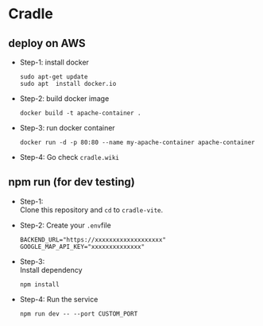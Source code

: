 # Cradle

## deploy on AWS
- Step-1: install docker
  ```
  sudo apt-get update
  sudo apt  install docker.io
  ```
- Step-2: build docker image
  ```
  docker build -t apache-container .
  ```

- Step-3: run docker container
  ```
  docker run -d -p 80:80 --name my-apache-container apache-container
  ```

- Step-4:
  Go check `cradle.wiki`

## npm run (for dev testing)
- Step-1:  
  Clone this repository and `cd` to `cradle-vite`.

- Step-2: 
  Create your `.env`file
  ```
  BACKEND_URL="https://xxxxxxxxxxxxxxxxxxx"
  GOOGLE_MAP_API_KEY="xxxxxxxxxxxxxx"
  ```
   
- Step-3:  
  Install dependency
  ```
  npm install
  ```
- Step-4:
  Run the service
  ```
  npm run dev -- --port CUSTOM_PORT
  ```

